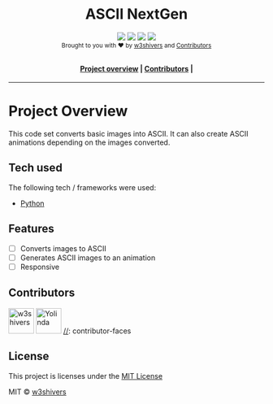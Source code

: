 <h1 align="center">ASCII NextGen</h1>

<div align="center">
    <img src="https://img.shields.io/badge/stability-experimental-orange.svg">
    <a href=""><img src="https://img.shields.io/badge/license-MIT-blue.svg"></a>
    <img src="https://img.shields.io/badge/version-1.0.0-red">
    <img src="https://img.shields.io/badge/python-v3.6+-blue.svg">
</div>

<div align="center">
    <sub>Brought to you with ❤︎ by <a href="https://github.com/w3shivers">w3shivers</a> and <a href="https://github.com/w3shivers/ascii-next-gen/tree/update_readme#contributors">Contributors</a></sub>
</div>
<div style="height:10px;"></div>
<div align="center"><a name="menu"></a>
  <h4>
    <a href="https://www.vCloudInfo.com/tag/iot">Project overview</a>
    <span> | </span>
    <a href="https://github.com/CCOSTAN/Home-AssistantConfig#devices">Contributors</a>
    <span> | </span>
  </h4>
</div>

<hr>

# Project Overview

This code set converts basic images into ASCII. It can also create ASCII animations depending on the images converted. 

## Tech used
The following tech / frameworks were used:
- <a href="https://www.python.org/" target="_blank" title="Python">Python</a>

## Features
- [ ] Converts images to ASCII
- [ ] Generates ASCII images to an animation
- [ ] Responsive

## Contributors
[//]: contributor-faces
<a href="https://github.com/w3shivers"><img src="https://avatars.githubusercontent.com/u/83607204?v=4" title="w3shivers" width="50" height="50"></a>
<a href="https://github.com/Yolinda"><img src="https://avatars.githubusercontent.com/u/1070989?v=4" title="Yolinda" width="50" height="50"></a>
[//]: contributor-faces


## License
This project is licenses under the <a href="https://github.com/w3shivers/ascii-next-gen/blob/master/LICENSE" target="_blank" title="MIT License">MIT License</a>

MIT © <a href="https://github.com/w3shivers" target="_blank" title="w3shivers">w3shivers</a>
